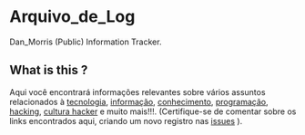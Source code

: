 # Arquivo_de_Log
Dan_Morris (Public) Information Tracker.

## What is this ?
Aqui você encontrará informações relevantes sobre vários assuntos relacionados à [tecnologia](https://pt.wikipedia.org/wiki/Tecnologia), [informação](https://pt.wikipedia.org/wiki/Informa%C3%A7%C3%A3o), [conhecimento](https://pt.wikipedia.org/wiki/Conhecimento), [programação](https://pt.wikipedia.org/wiki/Programação), [hacking](https://hacking-br.github.io/), [cultura hacker](https://pt.wikipedia.org/wiki/Cultura_hacker) e muito mais!!!. (Certifique-se de comentar sobre os links encontrados aqui, criando um novo registro nas [issues](https://github.com/jq2/Arquivo_de_Log/issues) ).
